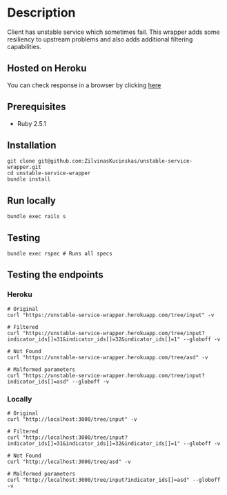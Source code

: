 # Description

Client has unstable service which sometimes fail. This wrapper adds some resiliency to upstream problems and also adds additional filtering capabilities.

## Hosted on Heroku

You can check response in a browser by clicking [here](https://unstable-service-wrapper.herokuapp.com/tree/input?indicator_ids[]=31&indicator_ids[]=32&indicator_ids[]=1)

## Prerequisites

* Ruby 2.5.1

## Installation

```
git clone git@github.com:ZilvinasKucinskas/unstable-service-wrapper.git
cd unstable-service-wrapper
bundle install
```

## Run locally

```
bundle exec rails s
```

## Testing

```
bundle exec rspec # Runs all specs
```

## Testing the endpoints

### Heroku

```
# Original
curl "https://unstable-service-wrapper.herokuapp.com/tree/input" -v

# Filtered
curl "https://unstable-service-wrapper.herokuapp.com/tree/input?indicator_ids[]=31&indicator_ids[]=32&indicator_ids[]=1" --globoff -v

# Not Found
curl "https://unstable-service-wrapper.herokuapp.com/tree/asd" -v

# Malformed parameters
curl "https://unstable-service-wrapper.herokuapp.com/tree/input?indicator_ids[]=asd" --globoff -v
```

### Locally

```
# Original
curl "http://localhost:3000/tree/input" -v

# Filtered
curl "http://localhost:3000/tree/input?indicator_ids[]=31&indicator_ids[]=32&indicator_ids[]=1" --globoff -v

# Not Found
curl "http://localhost:3000/tree/asd" -v

# Malformed parameters
curl "http://localhost:3000/tree/input?indicator_ids[]=asd" --globoff -v
```

